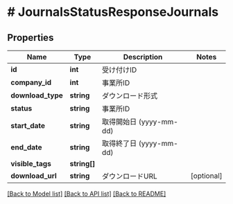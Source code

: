 # # JournalsStatusResponseJournals

## Properties

Name | Type | Description | Notes
------------ | ------------- | ------------- | -------------
**id** | **int** | 受け付けID | 
**company_id** | **int** | 事業所ID | 
**download_type** | **string** | ダウンロード形式 | 
**status** | **string** | 事業所ID | 
**start_date** | **string** | 取得開始日 (yyyy-mm-dd) | 
**end_date** | **string** | 取得終了日 (yyyy-mm-dd) | 
**visible_tags** | **string[]** |  | 
**download_url** | **string** | ダウンロードURL | [optional] 

[[Back to Model list]](../../README.md#documentation-for-models) [[Back to API list]](../../README.md#documentation-for-api-endpoints) [[Back to README]](../../README.md)


